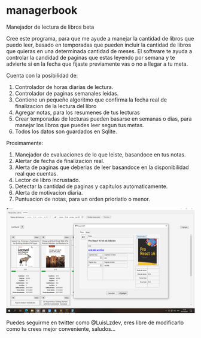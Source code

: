 # managerbook
Manejador de lectura de libros beta

Cree este programa, para que me ayude a manejar la cantidad de libros que puedo leer, basado en temporadas que pueden incluir la cantidad de libros que quieras en una determinada cantidad de meses. El software te ayuda a controlar la candidad de paginas que estas leyendo por semana y te advierte si en la fecha que fijaste previamente vas o no a llegar a tu meta.

Cuenta con la posibilidad de:
1. Controlador de horas diarias de lectura.
2. Controlador de paginas semanales leidas.
3. Contiene un pequeño algoritmo que confirma la fecha real de finalizacion de la lectura del libro
4. Agregar notas, para los resumenes de tus lecturas
5. Crear temporadas de lecturas pueden basarse en semanas o dias, para manejar los libros que puedes leer segun tus metas.
6. Todos los datos son guardados en Sqlite.

Proximamente:
1. Manejador de evaluaciones de lo que leiste, basandoce en tus notas.
2. Alertar de fecha de finalizacion real.
3. Alerta de paginas que deberias de leer basandoce en la disponibilidad real que cuentas.
4. Lector de libro incrustado.
5. Detectar la cantidad de paginas y capitulos automaticamente.
6. Alerta de motivacion diaria.
7. Puntuacion de notas, para un orden prioriatio o menor.

![Previo](https://raw.githubusercontent.com/luislozad/managerbook/master/manager_book.png)

Puedes seguirme en twitter como @LuisLzdev, eres libre de modificarlo como tu crees mejor conveniente, saludos...
